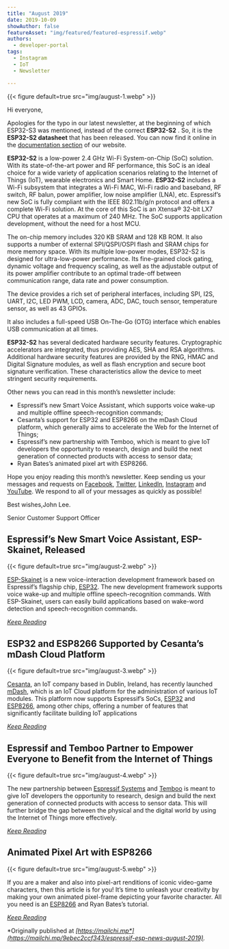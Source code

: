 ```yaml
---
title: "August 2019"
date: 2019-10-09
showAuthor: false
featureAsset: "img/featured/featured-espressif.webp"
authors:
  - developer-portal
tags:
  - Instagram
  - IoT
  - Newsletter

---
```

{{< figure
    default=true
    src="img/august-1.webp"
    >}}

Hi everyone,

Apologies for the typo in our latest newsletter, at the beginning of which ESP32-S3 was mentioned, instead of the correct __ESP32-S2__ . So, it is the __ESP32-S2 datasheet__  that has been released. You can now find it online in the [documentation section](https://www.espressif.com/sites/default/files/documentation/esp32-s2_datasheet_en.pdf) of our website.

__ESP32-S2__  is a low-power 2.4 GHz Wi-Fi System-on-Chip (SoC) solution. With its state-of-the-art power and RF performance, this SoC is an ideal choice for a wide variety of application scenarios relating to the Internet of Things (IoT), wearable electronics and Smart Home. __ESP32-S2__  includes a Wi-Fi subsystem that integrates a Wi-Fi MAC, Wi-Fi radio and baseband, RF switch, RF balun, power amplifier, low noise amplifier (LNA), etc. Espressif’s new SoC is fully compliant with the IEEE 802.11b/g/n protocol and offers a complete Wi-Fi solution. At the core of this SoC is an Xtensa® 32-bit LX7 CPU that operates at a maximum of 240 MHz. The SoC supports application development, without the need for a host MCU.

The on-chip memory includes 320 KB SRAM and 128 KB ROM. It also supports a number of external SPI/QSPI/OSPI flash and SRAM chips for more memory space. With its multiple low-power modes, ESP32-S2 is designed for ultra-low-power performance. Its fine-grained clock gating, dynamic voltage and frequency scaling, as well as the adjustable output of its power amplifier contribute to an optimal trade-off between communication range, data rate and power consumption.

The device provides a rich set of peripheral interfaces, including SPI, I2S, UART, I2C, LED PWM, LCD, camera, ADC, DAC, touch sensor, temperature sensor, as well as 43 GPIOs.

It also includes a full-speed USB On-The-Go (OTG) interface which enables USB communication at all times.

__ESP32-S2__  has several dedicated hardware security features. Cryptographic accelerators are integrated, thus providing AES, SHA and RSA algorithms. Additional hardware security features are provided by the RNG, HMAC and Digital Signature modules, as well as flash encryption and secure boot signature verification. These characteristics allow the device to meet stringent security requirements.

Other news you can read in this month’s newsletter include:

- Espressif’s new Smart Voice Assistant, which supports voice wake-up and multiple offline speech-recognition commands;
- Cesanta’s support for ESP32 and ESP8266 on the mDash Cloud platform, which generally aims to accelerate the Web for the Internet of Things;
- Espressif’s new partnership with Temboo, which is meant to give IoT developers the opportunity to research, design and build the next generation of connected products with access to sensor data;
- Ryan Bates’s animated pixel art with ESP8266.

Hope you enjoy reading this month’s newsletter. Keep sending us your messages and requests on [Facebook](https://www.facebook.com/espressif/), [Twitter](https://twitter.com/EspressifSystem), [LinkedIn](https://www.linkedin.com/company/espressif-systems/), [Instagram](https://www.instagram.com/espressif_systems/) and [YouTube](https://www.youtube.com/channel/UCDBWNF7CJ2U5eLGT7o3rKog). We respond to all of your messages as quickly as possible!

Best wishes,John Lee.

Senior Customer Support Officer

## Espressif’s New Smart Voice Assistant, ESP-Skainet, Released

{{< figure
    default=true
    src="img/august-2.webp"
    >}}

[ESP-Skainet](https://github.com/espressif/esp-skainet) is a new voice-interaction development framework based on Espressif’s flagship chip, [ESP32](https://www.espressif.com/en/products/hardware/esp32/overview). The new development framework supports voice wake-up and multiple offline speech-recognition commands. With ESP-Skainet, users can easily build applications based on wake-word detection and speech-recognition commands.

[*Keep Reading*](https://www.espressif.com/en/news/ESP-Skainet_Released)

## ESP32 and ESP8266 Supported by Cesanta’s mDash Cloud Platform

{{< figure
    default=true
    src="img/august-3.webp"
    >}}

[Cesanta](https://cesanta.com/), an IoT company based in Dublin, Ireland, has recently launched [mDash](https://mdash.net/), which is an IoT Cloud platform for the administration of various IoT modules. This platform now supports Espressif’s SoCs, [ESP32](https://www.espressif.com/en/products/hardware/esp32/overview) and [ESP8266](https://www.espressif.com/en/products/hardware/esp8266ex/overview), among other chips, offering a number of features that significantly facilitate building IoT applications

[*Keep Reading*](https://www.espressif.com/en/news/ESP32_ESP8266_supported_by_mDash)

## Espressif and Temboo Partner to Empower Everyone to Benefit from the Internet of Things

{{< figure
    default=true
    src="img/august-4.webp"
    >}}

The new partnership between [Espressif Systems](http://www.espressif.com/) and [Temboo](https://temboo.com/) is meant to give IoT developers the opportunity to research, design and build the next generation of connected products with access to sensor data. This will further bridge the gap between the physical and the digital world by using the Internet of Things more effectively.

[*Keep Reading*](https://www.espressif.com/en/news/Espressif_Temboo_Partnership)

## Animated Pixel Art with ESP8266

{{< figure
    default=true
    src="img/august-5.webp"
    >}}

If you are a maker and also into pixel-art renditions of iconic video-game characters, then this article is for you! It’s time to unleash your creativity by making your own animated pixel-frame depicting your favorite character. All you need is an [ESP8266](https://www.espressif.com/en/products/hardware/esp8266ex/overview) and Ryan Bates’s tutorial.

[*Keep Reading*](https://www.espressif.com/en/news/Animated_ESP8266)

*Originally published at *[*https://mailchi.mp*](https://mailchi.mp/9ebec2ccf343/espressif-esp-news-august-2019)*.*
